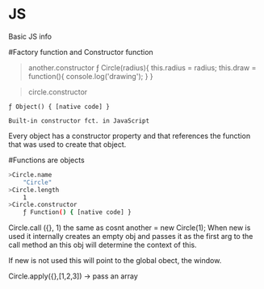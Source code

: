# JS

Basic JS info

#Factory function and Constructor function

>another.constructor
    ƒ Circle(radius){
        this.radius = radius;
        this.draw = function(){
            console.log('drawing');
        }
    }
    
>circle.constructor

    ƒ Object() { [native code] }
    
    Built-in constructor fct. in JavaScript

Every object has a constructor property and that references the function that was used to create that object.

#Functions are objects

```bash
>Circle.name
    "Circle"
>Circle.length
    1
>Circle.constructor
    ƒ Function() { [native code] }
```

Circle.call ({}, 1)     the same as     cosnt another = new Circle(1);
When new is used it internally creates an empty obj and passes it as the first arg to the call method an this obj will determine the context of this.

If new is not used this will point to the global obect, the window. 

Circle.apply({},[1,2,3])    ->    pass an array 